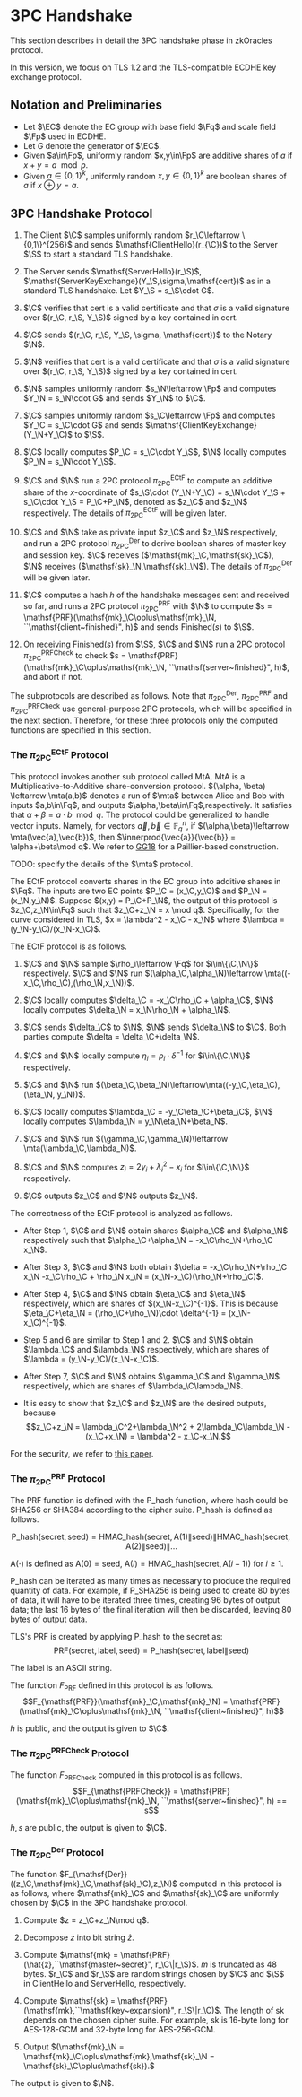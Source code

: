# 3PC Handshake
This section describes in detail the 3PC handshake phase in zkOracles protocol.

In this version, we focus on TLS 1.2 and the TLS-compatible ECDHE key exchange protocol. 

## Notation and Preliminaries

- Let $\EC$ denote the EC group with base field $\Fq$ and scale field $\Fp$ used in ECDHE.
- Let $G$ denote the generator of $\EC$.
- Given $a\in\Fp$, uniformly random $x,y\in\Fp$ are additive shares of $a$ if $x+y = a\mod p$.
- Given $a\in \{0,1\}^k$, uniformly random $x,y \in\{0,1\}^k$ are boolean shares of $a$ if $x\oplus y = a$.

## 3PC Handshake Protocol
1. The Client $\C$ samples uniformly random $r_\C\leftarrow \{0,1\}^{256}$ and sends $\mathsf{ClientHello}(r_{\C})$ to the Server $\S$ to start a standard TLS handshake.

2. The Server sends $\mathsf{ServerHello}(r_\S)$, $\mathsf{ServerKeyExchange}(Y_\S,\sigma,\mathsf{cert})$ as in a standard TLS handshake. Let $Y_\S = s_\S\cdot G$.

3. $\C$ verifies that $\mathsf{cert}$ is a valid certificate and that $\sigma$ is a valid signature over $(r_\C, r_\S, Y_\S)$ signed by a key contained in $\mathsf{cert}$.

4. $\C$ sends $(r_\C, r_\S, Y_\S, \sigma, \mathsf{cert})$ to the Notary $\N$.

5. $\N$ verifies that $\mathsf{cert}$ is a valid certificate and that $\sigma$ is a valid signature over $(r_\C, r_\S, Y_\S)$ signed by a key contained in $\mathsf{cert}$.

6. $\N$ samples uniformly random $s_\N\leftarrow \Fp$ and computes $Y_\N = s_\N\cdot G$ and sends $Y_\N$ to $\C$.

7. $\C$ samples uniformly random $s_\C\leftarrow \Fp$ and computes $Y_\C = s_\C\cdot G$ and sends $\mathsf{ClientKeyExchange}(Y_\N+Y_\C)$ to $\S$.

8. $\C$ locally computes $P_\C = s_\C\cdot Y_\S$, $\N$ locally computes $P_\N = s_\N\cdot Y_\S$.

9. $\C$ and $\N$ run a 2PC protocol $\pi_{\mathsf{2PC}}^{\mathsf{ECtF}}$ to compute an additive share of the $x$-coordinate of $s_\S\cdot (Y_\N+Y_\C) = s_\N\cdot Y_\S + s_\C\cdot Y_\S = P_\C+P_\N$, denoted as $z_\C$ and $z_\N$ respectively. The details of $\pi_{\mathsf{2PC}}^{\mathsf{ECtF}}$ will be given later.

10. $\C$ and $\N$ take as private input $z_\C$ and $z_\N$ respectively, and run a 2PC protocol $\pi_{\mathsf{2PC}}^{\mathsf{Der}}$ to derive boolean shares of master key and session key. $\C$ receives ($\mathsf{mk}_\C,\mathsf{sk}_\C$), $\N$ receives ($\mathsf{sk}_\N,\mathsf{sk}_\N$). The details of $\pi_{\mathsf{2PC}}^{\mathsf{Der}}$ will be given later.

11. $\C$ computes a hash ${h}$ of the handshake messages sent and received so far, and runs a 2PC protocol $\pi_{\mathsf{2PC}}^{\mathsf{PRF}}$ with $\N$ to compute 
$s = \mathsf{PRF}(\mathsf{mk}_\C\oplus\mathsf{mk}_\N, ``\mathsf{client~finished}", h)$ and sends $\mathsf{Finished}(s)$ to $\S$.

12. On receiving $\mathsf{Finished}(s)$ from $\S$, $\C$ and $\N$ run a 2PC protocol $\pi_{\mathsf{2PC}}^\mathsf{PRFCheck}$ to check $s = \mathsf{PRF}(\mathsf{mk}_\C\oplus\mathsf{mk}_\N, ``\mathsf{server~finished}", h)$, and abort if not.

The subprotocols are described as follows. Note that $\pi_{\mathsf{2PC}}^{\mathsf{Der}}$, $\pi_{\mathsf{2PC}}^{\mathsf{PRF}}$ and $\pi_{\mathsf{2PC}}^\mathsf{PRFCheck}$ use general-purpose 2PC protocols, which will be specified in the next section. Therefore, for these three protocols only the computed functions are specified in this section.


### The $\pi_{\mathsf{2PC}}^{\mathsf{ECtF}}$ Protocol
This protocol invokes another sub protocol called $\mathsf{MtA}$. $\mathsf{MtA}$ is a Multiplicative-to-Additive share-conversion protocol. $(\alpha, \beta) \leftarrow \mta(a,b)$ denotes a run of $\mta$ between Alice and Bob with inputs $a,b\in\Fq$, and outputs $\alpha,\beta\in\Fq$,respectively. It satisfies that $\alpha+\beta = a\cdot b\mod q$. The protocol could be generalized to handle vector inputs. Namely, for vectors $\vec{a},\vec{b}\in\mathbb{F}_q^n$, if $(\alpha,\beta)\leftarrow \mta(\vec{a},\vec{b})$, then $\innerprod{\vec{a}}{\vec{b}} = \alpha+\beta\mod q$.
We refer to [GG18](https://eprint.iacr.org/2019/114.pdf) for a Paillier-based construction.

TODO: specify the details of the $\mta$ protocol.

The ECtF protocol converts shares in the EC group into additive shares in $\Fq$. The inputs are two EC points $P_\C = (x_\C,y_\C)$ and $P_\N = (x_\N,y_\N)$. Suppose $(x,y) = P_\C+P_\N$, the output of this protocol is $z_\C,z_\N\in\Fq$ such that $z_\C+z_\N = x \mod q$. Specifically, for the curve considered in TLS, $x = \lambda^2 - x_\C - x_\N$ where $\lambda = (y_\N-y_\C)/(x_\N-x_\C)$.

The ECtF protocol is as follows.

1. $\C$ and $\N$ sample $\rho_i\leftarrow \Fq$ for $i\in\{\C,\N\}$ respectively. $\C$ and $\N$ run $(\alpha_\C,\alpha_\N)\leftarrow \mta((-x_\C,\rho_\C),(\rho_\N,x_\N))$.

2. $\C$ locally computes $\delta_\C = -x_\C\rho_\C + \alpha_\C$, $\N$ locally computes $\delta_\N = x_\N\rho_\N + \alpha_\N$.

3. $\C$ sends $\delta_\C$ to $\N$, $\N$ sends $\delta_\N$ to $\C$. Both parties compute $\delta = \delta_\C+\delta_\N$.

4. $\C$ and $\N$ locally compute $\eta_i= \rho_i\cdot \delta^{-1}$ for $i\in\{\C,\N\}$ respectively.

5. $\C$ and $\N$ run $(\beta_\C,\beta_\N)\leftarrow\mta((-y_\C,\eta_\C),(\eta_\N, y_\N))$.

6. $\C$ locally computes $\lambda_\C = -y_\C\eta_\C+\beta_\C$, $\N$ locally computes $\lambda_\N = y_\N\eta_\N+\beta_N$. 

7. $\C$ and $\N$ run $(\gamma_\C,\gamma_\N)\leftarrow \mta(\lambda_\C,\lambda_N)$.

8. $\C$ and $\N$ computes $z_i = 2\gamma_i+\lambda_i^2 - x_i$ for $i\in\{\C,\N\}$ respectively.

9. $\C$ outputs $z_\C$ and $\N$ outputs $z_\N$.



The correctness of the ECtF protocol is analyzed as follows.

- After Step 1, $\C$ and $\N$ obtain shares $\alpha_\C$ and $\alpha_\N$ respectively such that $\alpha_\C+\alpha_\N = -x_\C\rho_\N+\rho_\C x_\N$.

- After Step 3, $\C$ and $\N$ both obtain $\delta = -x_\C\rho_\N+\rho_\C x_\N -x_\C\rho_\C + \rho_\N x_\N = (x_\N-x_\C)(\rho_\N+\rho_\C)$.

- After Step 4, $\C$ and $\N$ obtain $\eta_\C$ and $\eta_\N$ respectively, which are shares of $(x_\N-x_\C)^{-1}$. This is because $\eta_\C+\eta_\N = (\rho_\C+\rho_\N)\cdot \delta^{-1} = (x_\N-x_\C)^{-1}$.

- Step 5 and 6 are similar to Step 1 and 2. $\C$ and $\N$ obtain $\lambda_\C$ and $\lambda_\N$ respectively, which are shares of $\lambda = (y_\N-y_\C)/(x_\N-x_\C)$.

- After Step 7, $\C$ and $\N$ obtains $\gamma_\C$ and $\gamma_\N$ respectively, which are shares of $\lambda_\C\lambda_\N$.

- It is easy to show that $z_\C$ and $z_\N$ are the desired outputs, because 
$$z_\C+z_\N = \lambda_\C^2+\lambda_\N^2 + 2\lambda_\C\lambda_\N - (x_\C+x_\N) = \lambda^2 - x_\C-x_\N.$$

For the security, we refer to [this paper](https://arxiv.org/pdf/1909.00938.pdf).
### The $\pi_{\mathsf{2PC}}^{\mathsf{PRF}}$ Protocol
The PRF function is defined with the $\mathsf{P\_{hash}}$ function, where $\mathsf{hash}$ could be $\mathsf{SHA}256$ or $\mathsf{SHA}384$ according to the cipher suite. $\mathsf{P\_{hash}}$ is defined as follows.

$$\mathsf{P\_{hash}}(\mathsf{secret},\mathsf{seed}) = \mathsf{HMAC\_hash}(\mathsf{secret}, \mathsf{A}(1)\|\mathsf{seed})\Big\|\mathsf{HMAC\_hash}(\mathsf{secret}, \mathsf{A}(2)\|\mathsf{seed})\Big\|...$$

$\mathsf{A}(\cdot)$ is defined as $\mathsf{A}(0) = \mathsf{seed}$, $\mathsf{A}(i) = \mathsf{HMAC\_hash}(\mathsf{secret}, \mathsf{A}(i-1))$ for $i\geq 1$.

$\mathsf{P\_{hash}}$ can be iterated as many times as necessary to produce the required quantity of data. For example, if $\mathsf{P\_{SHA}}256$ is being used to create $80$ bytes of data, it will have to be iterated three times, creating $96$ bytes of output data; the last $16$ bytes of the final iteration will then be discarded, leaving $80$ bytes of output data.

TLS's $\mathsf{PRF}$ is created by applying $\mathsf{P\_{hash}}$ to the secret as:
$$\mathsf{PRF}(\mathsf{secret},\mathsf{label},\mathsf{seed}) = \mathsf{P\_{hash}}(\mathsf{secret}, \mathsf{label\|seed})$$

The label is an ASCII string.

The function $F_{\mathsf{PRF}}$ defined in this protocol is as follows.
$$F_{\mathsf{PRF}}(\mathsf{mk}_\C,\mathsf{mk}_\N) = \mathsf{PRF}(\mathsf{mk}_\C\oplus\mathsf{mk}_\N, ``\mathsf{client~finished}", h)$$

$h$ is public, and the output is given to $\C$.
### The $\pi_{\mathsf{2PC}}^\mathsf{PRFCheck}$ Protocol
The function $F_{\mathsf{PRFCheck}}$ computed in this protocol is as follows.
$$F_{\mathsf{PRFCheck}} = \mathsf{PRF}(\mathsf{mk}_\C\oplus\mathsf{mk}_\N, ``\mathsf{server~finished}", h) == s$$

$h,s$ are public, the output is given to $\C$.
### The $\pi_{\mathsf{2PC}}^{\mathsf{Der}}$ Protocol
The function $F_{\mathsf{Der}}((z_\C,\mathsf{mk}_\C,\mathsf{sk}_\C),z_\N)$ computed in this protocol is as follows, where $\mathsf{mk}_\C$ and $\mathsf{sk}_\C$ are uniformly chosen by $\C$ in the 3PC handshake protocol.

1. Compute $z = z_\C+z_\N\mod q$.

2. Decompose $z$ into bit string $\hat{z}$.

3. Compute $\mathsf{mk} = \mathsf{PRF}(\hat{z},``\mathsf{master~secret}", r_\C\|r_\S)$. $m$ is truncated as $48$ bytes. $r_\C$ and $r_\S$ are random strings chosen by $\C$ and $\S$ in $\mathsf{ClientHello}$ and $\mathsf{ServerHello}$, respectively.

4. Compute $\mathsf{sk} = \mathsf{PRF}(\mathsf{mk},``\mathsf{key~expansion}", r_\S\|r_\C)$. The length of $\mathsf{sk}$ depends on the chosen cipher suite. For example, $\mathsf{sk}$ is $16$-byte long for AES-128-GCM and $32$-byte long for AES-256-GCM.

5. Output $(\mathsf{mk}_\N = \mathsf{mk}_\C\oplus\mathsf{mk},\mathsf{sk}_\N = \mathsf{sk}_\C\oplus\mathsf{sk}).$

The output is given to $\N$.

